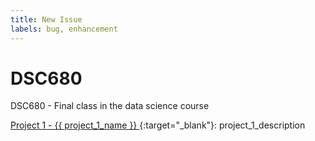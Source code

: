 ```yaml
---
title: New Issue
labels: bug, enhancement
---
```

<!--#
project_1_name=Credit Card Fraud Detection
project_1_description=This project will attempt to build a machine learning model that will predict fraudulent transactions.
$-->

# DSC680
DSC680 - Final class in the data science course

[Project 1 - {{ project_1_name }} ](Project%201%20-%20Creditcard%20Fraud%20detection/README.md){:target="_blank"}:
project_1_description

